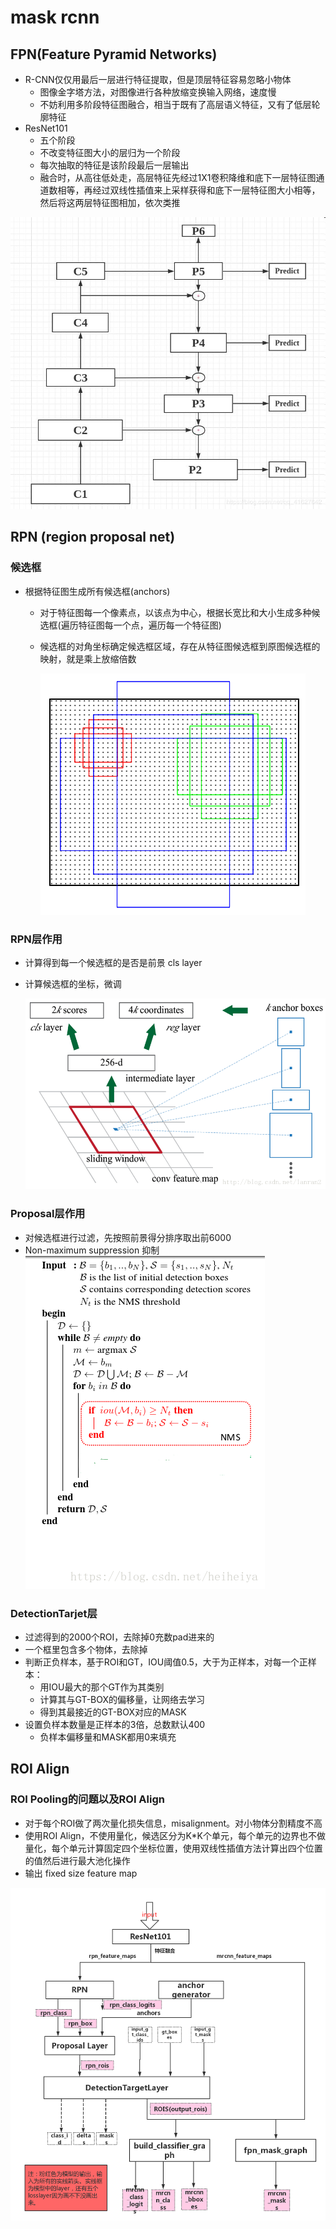 # mask rcnn

## FPN(Feature Pyramid Networks)
- R-CNN仅仅用最后一层进行特征提取，但是顶层特征容易忽略小物体
  - 图像金字塔方法，对图像进行各种放缩变换输入网络，速度慢
  - 不妨利用多阶段特征图融合，相当于既有了高层语义特征，又有了低层轮廓特征
- ResNet101
  - 五个阶段
  - 不改变特征图大小的层归为一个阶段
  - 每次抽取的特征是该阶段最后一层输出
  - 融合时，从高往低处走，高层特征先经过1X1卷积降维和底下一层特征图通道数相等，再经过双线性插值来上采样获得和底下一层特征图大小相等，然后将这两层特征图相加，依次类推

![](./image/26.PNG)


## RPN (region proposal net)

### 候选框
- 根据特征图生成所有候选框(anchors)
  - 对于特征图每一个像素点，以该点为中心，根据长宽比和大小生成多种候选框(遍历特征图每一个点，遍历每一个特征图)
  - 候选框的对角坐标确定候选框区域，存在从特征图候选框到原图候选框的映射，就是乘上放缩倍数

    ![](./image/27.PNG)

### RPN层作用
- 计算得到每一个候选框的是否是前景 cls layer
- 计算候选框的坐标，微调

    ![](./image/28.PNG)

### Proposal层作用
- 对候选框进行过滤，先按照前景得分排序取出前6000
- Non-maximum suppression 抑制
    ![](./image/29.PNG)


### DetectionTarjet层
- 过滤得到的2000个ROI，去除掉0充数pad进来的
- 一个框里包含多个物体，去除掉
- 判断正负样本，基于ROI和GT，IOU阈值0.5，大于为正样本，对每一个正样本：
  - 用IOU最大的那个GT作为其类别
  - 计算其与GT-BOX的偏移量，让网络去学习
  - 得到其最接近的GT-BOX对应的MASK
- 设置负样本数量是正样本的3倍，总数默认400
  - 负样本偏移量和MASK都用0来填充

  
## ROI Align

### ROI Pooling的问题以及ROI Align
- 对于每个ROI做了两次量化损失信息，misalignment。对小物体分割精度不高
- 使用ROI Align，不使用量化，候选区分为K*K个单元，每个单元的边界也不做量化，每个单元计算固定四个坐标位置，使用双线性插值方法计算出四个位置的值然后进行最大池化操作
- 输出 fixed size feature map

![](./image/30.PNG)